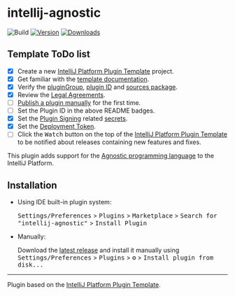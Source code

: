 # intellij-agnostic

![Build](https://github.com/danielway/intellij-agnostic/workflows/Build/badge.svg)
[![Version](https://img.shields.io/jetbrains/plugin/v/com.danieldway.agnostic.svg)](https://plugins.jetbrains.com/plugin/com.danieldway.agnostic)
[![Downloads](https://img.shields.io/jetbrains/plugin/d/com.danieldway.agnostic.svg)](https://plugins.jetbrains.com/plugin/com.danieldway.agnostic)

## Template ToDo list
- [x] Create a new [IntelliJ Platform Plugin Template][template] project.
- [X] Get familiar with the [template documentation][template].
- [X] Verify the [pluginGroup](./gradle.properties), [plugin ID](./src/main/resources/META-INF/plugin.xml) and [sources package](./src/main/kotlin).
- [X] Review the [Legal Agreements](https://plugins.jetbrains.com/docs/marketplace/legal-agreements.html?from=IJPluginTemplate).
- [ ] [Publish a plugin manually](https://plugins.jetbrains.com/docs/intellij/publishing-plugin.html?from=IJPluginTemplate) for the first time.
- [ ] Set the Plugin ID in the above README badges.
- [X] Set the [Plugin Signing](https://plugins.jetbrains.com/docs/intellij/plugin-signing.html?from=IJPluginTemplate) related [secrets](https://github.com/JetBrains/intellij-platform-plugin-template#environment-variables).
- [X] Set the [Deployment Token](https://plugins.jetbrains.com/docs/marketplace/plugin-upload.html?from=IJPluginTemplate).
- [ ] Click the <kbd>Watch</kbd> button on the top of the [IntelliJ Platform Plugin Template][template] to be notified about releases containing new features and fixes.

<!-- Plugin description -->
This plugin adds support for the [Agnostic programming language](https://github.com/JosephNaberhaus/agnostic) to the IntelliJ Platform.
<!-- Plugin description end -->

## Installation

- Using IDE built-in plugin system:
  
  <kbd>Settings/Preferences</kbd> > <kbd>Plugins</kbd> > <kbd>Marketplace</kbd> > <kbd>Search for "intellij-agnostic"</kbd> >
  <kbd>Install Plugin</kbd>
  
- Manually:

  Download the [latest release](https://github.com/danielway/intellij-agnostic/releases/latest) and install it manually using
  <kbd>Settings/Preferences</kbd> > <kbd>Plugins</kbd> > <kbd>⚙️</kbd> > <kbd>Install plugin from disk...</kbd>


---
Plugin based on the [IntelliJ Platform Plugin Template][template].

[template]: https://github.com/JetBrains/intellij-platform-plugin-template
